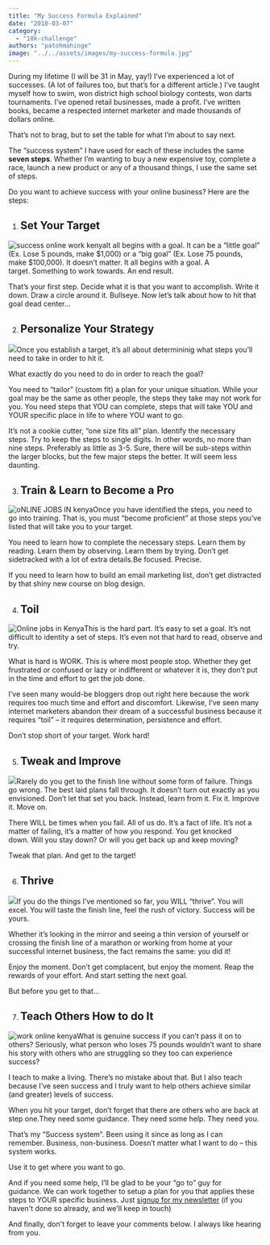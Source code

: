```yaml
---
title: "My Success Formula Explained"
date: "2018-03-07"
category: 
  - "10k-challenge"
authors: "patohmahinge"
image: "../../assets/images/my-success-formula.jpg"
---
```


During my lifetime (I will be 31 in May, yay!) I’ve experienced a lot of successes. (A lot of failures too, but that’s for a different article.) I’ve taught myself how to swim, won district high school biology contests, won darts tournaments. I’ve opened retail businesses, made a profit. I’ve written books, became a respected internet marketer and made thousands of dollars online.

That’s not to brag, but to set the table for what I’m about to say next.

The “success system” I have used for each of these includes the same **seven steps**. Whether I’m wanting to buy a new expensive toy, complete a race, launch a new product or any of a thousand things, I use the same set of steps.

Do you want to achieve success with your online business? Here are the steps:

1. ## Set Your Target
    

![success online work kenya](images/set-your-target-300x300.jpg)It all begins with a goal. It can be a “little goal” (Ex. Lose 5 pounds, make $1,000) or a “big goal” (Ex. Lose 75 pounds, make $100,000). It doesn’t matter. It all begins with a goal. A target. Something to work towards. An end result.

That’s your first step. Decide what it is that you want to accomplish. Write it down. Draw a circle around it. Bullseye. Now let’s talk about how to hit that goal dead center…

2. ## Personalize Your Strategy
    

![](images/personalize-it-150x150.jpg)Once you establish a target, it’s all about determininig what steps you’ll need to take in order to hit it.

What exactly do you need to do in order to reach the goal?

You need to “tailor” (custom fit) a plan for your unique situation. While your goal may be the same as other people, the steps they take may not work for you. You need steps that YOU can complete, steps that will take YOU and YOUR specific place in life to where YOU want to go.

It’s not a cookie cutter, “one size fits all” plan. Identify the necessary steps. Try to keep the steps to single digits. In other words, no more than nine steps. Preferably as little as 3-5. Sure, there will be sub-steps within the larger blocks, but the few major steps the better. It will seem less daunting.

3. ## Train & Learn to Become a Pro
    

![oNLINE JOBS IN kenya](images/KEEP-LEARNING-150x150.jpg)Once you have identified the steps, you need to go into training. That is, you must “become proficient” at those steps you’ve listed that will take you to your target.

You need to learn how to complete the necessary steps. Learn them by reading. Learn them by observing. Learn them by trying. Don’t get sidetracked with a lot of extra details.Be focused. Precise.

If you need to learn how to build an email marketing list, don’t get distracted by that shiny new course on blog design.

4. ## Toil
    

![Online jobs in Kenya](images/keep-working-150x150.jpg)This is the hard part. It’s easy to set a goal. It’s not difficult to identity a set of steps. It’s even not that hard to read, observe and try.

What is hard is WORK. This is where most people stop. Whether they get frustrated or confused or lazy or indifferent or whatever it is, they don’t put in the time and effort to get the job done.

I’ve seen many would-be bloggers drop out right here because the work requires too much time and effort and discomfort. Likewise, I’ve seen many internet marketers abandon their dream of a successful business because it requires “toil” – it requires determination, persistence and effort.

Don’t stop short of your target. Work hard!

5. ## Tweak and Improve
    

![](images/dream-it-150x150.jpg)Rarely do you get to the finish line without some form of failure. Things go wrong. The best laid plans fall through. It doesn’t turn out exactly as you envisioned. Don’t let that set you back. Instead, learn from it. Fix it. Improve it. Move on.

There WILL be times when you fail. All of us do. It’s a fact of life. It’s not a matter of failing, it’s a matter of how you respond. You get knocked down. Will you stay down? Or will you get back up and keep moving?

Tweak that plan. And get to the target!

6. ## Thrive
    

![](images/enjoy-the-moment-150x150.jpg)If you do the things I’ve mentioned so far, you WILL “thrive”. You will excel. You will taste the finish line, feel the rush of victory. Success will be yours.

Whether it’s looking in the mirror and seeing a thin version of yourself or crossing the finish line of a marathon or working from home at your successful internet business, the fact remains the same: you did it!

Enjoy the moment. Don’t get complacent, but enjoy the moment. Reap the rewards of your effort. And start setting the next goal.

But before you get to that…

7. ## Teach Others How to do It
    

![work online kenya](images/teach-150x150.jpg)What is genuine success if you can’t pass it on to others? Seriously, what person who loses 75 pounds wouldn’t want to share his story with others who are struggling so they too can experience success?

I teach to make a living. There’s no mistake about that. But I also teach because I’ve seen success and I truly want to help others achieve similar (and greater) levels of success.

When you hit your target, don’t forget that there are others who are back at step one.They need some guidance. They need some help. They need you.

That’s my “Success system”. Been using it since as long as I can remember. Business, non-business. Doesn’t matter what I want to do – this system works.

Use it to get where you want to go.

And if you need some help, I’ll be glad to be your “go to” guy for guidance. We can work together to setup a plan for you that applies these steps to YOUR specific business. Just [signup for my newsletter](https://mahinge.com/working-online-kenya/) (if you haven't done so already, and we'll keep in touch)

And finally, don't forget to leave your comments below. I always like hearing from you.
